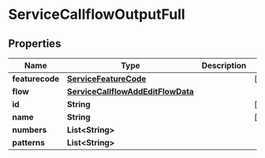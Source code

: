 

# ServiceCallflowOutputFull


## Properties

| Name | Type | Description | Notes |
|------------ | ------------- | ------------- | -------------|
|**featurecode** | [**ServiceFeatureCode**](ServiceFeatureCode.md) |  |  [optional] |
|**flow** | [**ServiceCallflowAddEditFlowData**](ServiceCallflowAddEditFlowData.md) |  |  |
|**id** | **String** |  |  [optional] |
|**name** | **String** |  |  [optional] |
|**numbers** | **List&lt;String&gt;** |  |  |
|**patterns** | **List&lt;String&gt;** |  |  |



